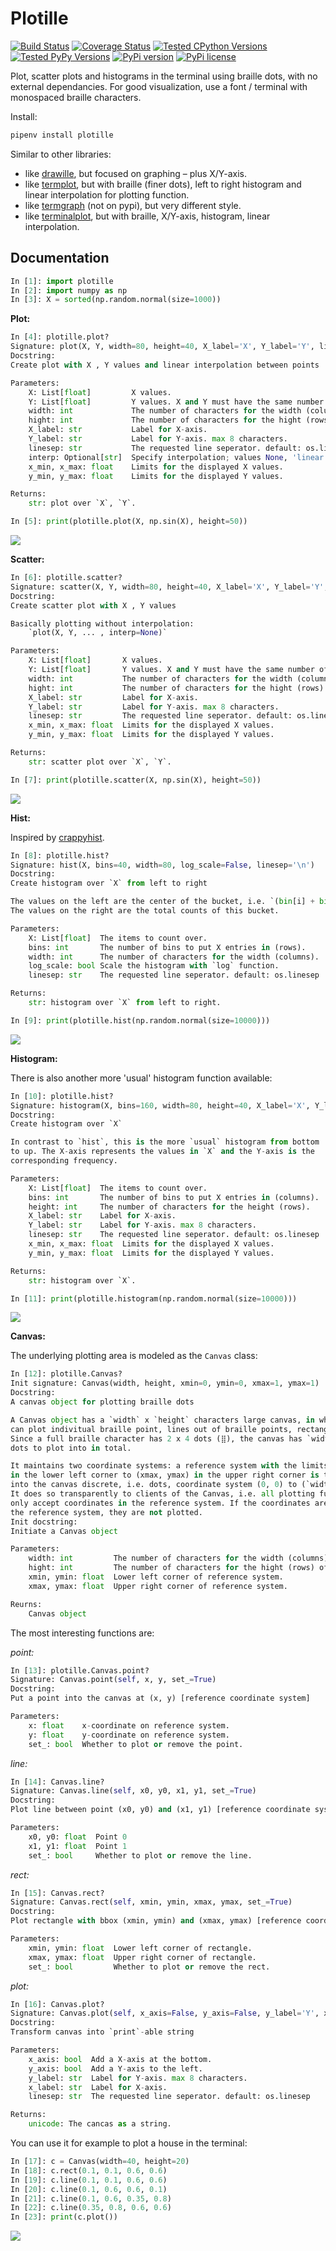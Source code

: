 # Plotille

[![Build Status](https://travis-ci.org/tammoippen/plotille.svg?branch=master)](https://travis-ci.org/tammoippen/plotille)
[![Coverage Status](https://coveralls.io/repos/github/tammoippen/plotille/badge.svg?branch=master)](https://coveralls.io/github/tammoippen/plotille?branch=master)
[![Tested CPython Versions](https://img.shields.io/badge/cpython-2.7%2C%203.5%2C%203.6%2C%20nightly-brightgreen.svg)](https://img.shields.io/badge/cpython-2.7%2C%203.5%2C%203.6%2C%20nightly-brightgreen.svg)
[![Tested PyPy Versions](https://img.shields.io/badge/pypy-2.7--5.8.0%2C%203.5--5.8.0-brightgreen.svg)](https://img.shields.io/badge/pypy-2.7--5.8.0%2C%203.5--5.8.0-brightgreen.svg)
[![PyPi version](https://img.shields.io/pypi/v/plotille.svg)](https://pypi.python.org/pypi/plotille)
[![PyPi license](https://img.shields.io/pypi/l/plotille.svg)](https://pypi.python.org/pypi/plotille)

Plot, scatter plots and histograms in the terminal using braille dots, with no external dependancies. For good visualization, use a font / terminal with monospaced braille characters.

Install:

```sh
pipenv install plotille
```

Similar to other libraries:

* like [drawille](https://github.com/asciimoo/drawille), but focused on graphing – plus X/Y-axis.
* like [termplot](https://github.com/justnoise/termplot), but with braille (finer dots), left to right histogram and linear interpolation for plotting function.
* like [termgraph](https://github.com/sgeisler/termgraph) (not on pypi), but very different style.
* like [terminalplot](https://github.com/kressi/terminalplot), but with braille, X/Y-axis, histogram, linear interpolation.

## Documentation

```python
In [1]: import plotille
In [2]: import numpy as np
In [3]: X = sorted(np.random.normal(size=1000))
```

**Plot:**
```python
In [4]: plotille.plot?
Signature: plot(X, Y, width=80, height=40, X_label='X', Y_label='Y', linesep='\n', interp='linear', x_min=None, x_max=None, y_min=None, y_max=None)
Docstring:
Create plot with X , Y values and linear interpolation between points

Parameters:
    X: List[float]         X values.
    Y: List[float]         Y values. X and Y must have the same number of entries.
    width: int             The number of characters for the width (columns) of the canvas.
    hight: int             The number of characters for the hight (rows) of the canvas.
    X_label: str           Label for X-axis.
    Y_label: str           Label for Y-axis. max 8 characters.
    linesep: str           The requested line seperator. default: os.linesep
    interp: Optional[str]  Specify interpolation; values None, 'linear'
    x_min, x_max: float    Limits for the displayed X values.
    y_min, y_max: float    Limits for the displayed Y values.

Returns:
    str: plot over `X`, `Y`.

In [5]: print(plotille.plot(X, np.sin(X), height=50))
```
![](https://github.com/tammoippen/plotille/raw/master/imgs/hist.png)

**Scatter:**
```python
In [6]: plotille.scatter?
Signature: scatter(X, Y, width=80, height=40, X_label='X', Y_label='Y', linesep='\n', x_min=None, x_max=None, y_min=None, y_max=None)
Docstring:
Create scatter plot with X , Y values

Basically plotting without interpolation:
    `plot(X, Y, ... , interp=None)`

Parameters:
    X: List[float]       X values.
    Y: List[float]       Y values. X and Y must have the same number of entries.
    width: int           The number of characters for the width (columns) of the canvas.
    hight: int           The number of characters for the hight (rows) of the canvas.
    X_label: str         Label for X-axis.
    Y_label: str         Label for Y-axis. max 8 characters.
    linesep: str         The requested line seperator. default: os.linesep
    x_min, x_max: float  Limits for the displayed X values.
    y_min, y_max: float  Limits for the displayed Y values.

Returns:
    str: scatter plot over `X`, `Y`.

In [7]: print(plotille.scatter(X, np.sin(X), height=50))
```
![](https://github.com/tammoippen/plotille/raw/master/imgs/scatter.png)

**Hist:**

Inspired by [crappyhist](http://kevinastraight.x10host.com/2013/12/28/python-histograms-from-the-console/).
```python
In [8]: plotille.hist?
Signature: hist(X, bins=40, width=80, log_scale=False, linesep='\n')
Docstring:
Create histogram over `X` from left to right

The values on the left are the center of the bucket, i.e. `(bin[i] + bin[i+1]) / 2`.
The values on the right are the total counts of this bucket.

Parameters:
    X: List[float]  The items to count over.
    bins: int       The number of bins to put X entries in (rows).
    width: int      The number of characters for the width (columns).
    log_scale: bool Scale the histogram with `log` function.
    linesep: str    The requested line seperator. default: os.linesep

Returns:
    str: histogram over `X` from left to right.

In [9]: print(plotille.hist(np.random.normal(size=10000)))
```
![](https://github.com/tammoippen/plotille/raw/master/imgs/hist.png)

**Histogram:**

There is also another more 'usual' histogram function available:
```python
In [10]: plotille.hist?
Signature: histogram(X, bins=160, width=80, height=40, X_label='X', Y_label='Counts', linesep='\n', x_min=None, x_max=None, y_min=None, y_max=None)
Docstring:
Create histogram over `X`

In contrast to `hist`, this is the more `usual` histogram from bottom
to up. The X-axis represents the values in `X` and the Y-axis is the
corresponding frequency.

Parameters:
    X: List[float]  The items to count over.
    bins: int       The number of bins to put X entries in (columns).
    height: int     The number of characters for the height (rows).
    X_label: str    Label for X-axis.
    Y_label: str    Label for Y-axis. max 8 characters.
    linesep: str    The requested line seperator. default: os.linesep
    x_min, x_max: float  Limits for the displayed X values.
    y_min, y_max: float  Limits for the displayed Y values.

Returns:
    str: histogram over `X`.

In [11]: print(plotille.histogram(np.random.normal(size=10000)))
```
![](https://github.com/tammoippen/plotille/raw/master/imgs/histogram.png)

**Canvas:**

The underlying plotting area is modeled as the `Canvas` class:
```python
In [12]: plotille.Canvas?
Init signature: Canvas(width, height, xmin=0, ymin=0, xmax=1, ymax=1)
Docstring:
A canvas object for plotting braille dots

A Canvas object has a `width` x `height` characters large canvas, in which it
can plot indivitual braille point, lines out of braille points, rectangles,...
Since a full braille character has 2 x 4 dots (⣿), the canvas has `width` * 2, `height` * 4
dots to plot into in total.

It maintains two coordinate systems: a reference system with the limits (xmin, ymin)
in the lower left corner to (xmax, ymax) in the upper right corner is transformed
into the canvas discrete, i.e. dots, coordinate system (0, 0) to (`width` * 2, `height` * 4).
It does so transparently to clients of the Canvas, i.e. all plotting functions
only accept coordinates in the reference system. If the coordinates are outside
the reference system, they are not plotted.
Init docstring:
Initiate a Canvas object

Parameters:
    width: int         The number of characters for the width (columns) of the canvas.
    hight: int         The number of characters for the hight (rows) of the canvas.
    xmin, ymin: float  Lower left corner of reference system.
    xmax, ymax: float  Upper right corner of reference system.

Reurns:
    Canvas object
```

The most interesting functions are:

*point:*
```python
In [13]: plotille.Canvas.point?
Signature: Canvas.point(self, x, y, set_=True)
Docstring:
Put a point into the canvas at (x, y) [reference coordinate system]

Parameters:
    x: float    x-coordinate on reference system.
    y: float    y-coordinate on reference system.
    set_: bool  Whether to plot or remove the point.
```

*line:*
```python
In [14]: Canvas.line?
Signature: Canvas.line(self, x0, y0, x1, y1, set_=True)
Docstring:
Plot line between point (x0, y0) and (x1, y1) [reference coordinate system].

Parameters:
    x0, y0: float  Point 0
    x1, y1: float  Point 1
    set_: bool     Whether to plot or remove the line.
```

*rect:*
```python
In [15]: Canvas.rect?
Signature: Canvas.rect(self, xmin, ymin, xmax, ymax, set_=True)
Docstring:
Plot rectangle with bbox (xmin, ymin) and (xmax, ymax) [reference coordinate system].

Parameters:
    xmin, ymin: float  Lower left corner of rectangle.
    xmax, ymax: float  Upper right corner of rectangle.
    set_: bool         Whether to plot or remove the rect.
```

*plot:*
```python
In [16]: Canvas.plot?
Signature: Canvas.plot(self, x_axis=False, y_axis=False, y_label='Y', x_label='X', linesep='\n')
Docstring:
Transform canvas into `print`-able string

Parameters:
    x_axis: bool  Add a X-axis at the bottom.
    y_axis: bool  Add a Y-axis to the left.
    y_label: str  Label for Y-axis. max 8 characters.
    x_label: str  Label for X-axis.
    linesep: str  The requested line seperator. default: os.linesep

Returns:
    unicode: The cancas as a string.
```

You can use it for example to plot a house in the terminal:
```python
In [17]: c = Canvas(width=40, height=20)
In [18]: c.rect(0.1, 0.1, 0.6, 0.6)
In [19]: c.line(0.1, 0.1, 0.6, 0.6)
In [20]: c.line(0.1, 0.6, 0.6, 0.1)
In [21]: c.line(0.1, 0.6, 0.35, 0.8)
In [22]: c.line(0.35, 0.8, 0.6, 0.6)
In [23]: print(c.plot())
```
![](https://github.com/tammoippen/plotille/raw/master/imgs/house.png)
